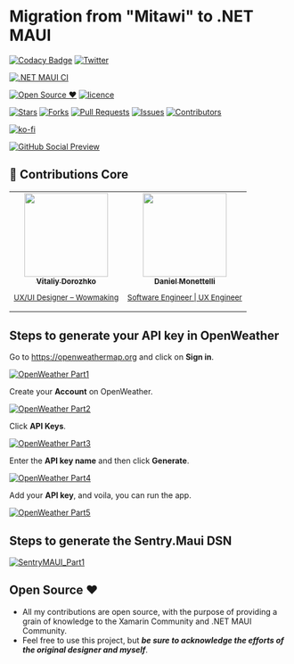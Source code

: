 # Migration from "Mitawi" to .NET MAUI

[![Codacy Badge](https://app.codacy.com/project/badge/Grade/e8e906ee7af444a9984b1f103df28d34)](https://www.codacy.com/gh/danielmonettelli/netmaui-mitawi-app-challenge/dashboard?utm_source=github.com&amp;utm_medium=referral&amp;utm_content=danielmonettelli/netmaui-mitawi-app-challenge&amp;utm_campaign=Badge_Grade)
[![Twitter](https://img.shields.io/twitter/follow/DaniMonettelli.svg?style=social)](https://twitter.com/DaniMonettelli)

[![.NET MAUI CI](https://github.com/danielmonettelli/netmaui-mitawi-app-challenge/actions/workflows/mobile.yml/badge.svg)](https://github.com/danielmonettelli/netmaui-mitawi-app-challenge/actions/workflows/mobile.yml)

[![Open Source ❤](https://badges.frapsoft.com/os/v1/open-source.svg?v=103)](#open-source-)  [![licence](https://img.shields.io/badge/license-MIT-blue.svg?style=flat-square)](https://github.com/danielmonettelli/netmaui-mitawi-app-challenge/blob/main/LICENSE)

[![Stars](https://img.shields.io/github/stars/danielmonettelli/netmaui-mitawi-app-challenge)](https://github.com/danielmonettelli/netmaui-mitawi-app-challenge/stargazers) [![Forks](https://img.shields.io/github/forks/danielmonettelli/netmaui-mitawi-app-challenge)](https://github.com/danielmonettelli/netmaui-mitawi-app-challenge/network/members) [![Pull Requests](https://img.shields.io/github/issues-pr/danielmonettelli/netmaui-mitawi-app-challenge)](https://github.com/danielmonettelli/netmaui-mitawi-app-challenge/pulls) [![Issues](https://img.shields.io/github/issues/danielmonettelli/netmaui-mitawi-app-challenge)](https://github.com/danielmonettelli/netmaui-mitawi-app-challenge/issues) [![Contributors](https://img.shields.io/github/contributors/danielmonettelli/netmaui-mitawi-app-challenge?color=2b9348)](https://github.com/danielmonettelli/netmaui-mitawi-app-challenge/graphs/contributors)

[![ko-fi](https://ko-fi.com/img/githubbutton_sm.svg)](https://ko-fi.com/danielmonettelli)

[![GitHub Social Preview](https://raw.githubusercontent.com/danielmonettelli/netmaui-mitawi-app-challenge/main/Assets/Mitawi_GitHub_Social_Preview.png)](#GitHub-Social-Preview)

## 👥 Contributions Core

<table>
 <tbody>
  <tr>
    <td align="center" valign="top">
      <a href="https://www.linkedin.com/in/vitaliy-dorozhko-985767118/">
        <img width="150" src="https://raw.githubusercontent.com/danielmonettelli/netmaui-mitawi-app-challenge/main/Assets/Vitaliy_Dorozhko.jpg"/><br>
        <sub>
          <b>Vitaliy Dorozhko</b>
          <br>
          <p>UX/UI Designer – Wowmaking</p>
        </sub>
      </a>
    </td>
     <td align="center" valign="top">
      <a href="https://www.linkedin.com/in/danielmonettelli/">
        <img width="150" src="https://github.com/danielmonettelli.png"/><br>
        <sub>
          <b>Daniel Monettelli</b>
          <br>
          <p>Software Engineer | UX Engineer</p>
        </sub>
      </a>
    </td>
  </tr>
  </tbody>
</table>

## Steps to generate your API key in OpenWeather

Go to https://openweathermap.org and click on **Sign in**.

[![OpenWeather Part1](https://raw.githubusercontent.com/danielmonettelli/netmaui-mitawi-app-challenge/main/Assets/OpenWeather_Part1.jpg)](#OpenWeather-Part1)

Create your **Account** on OpenWeather.

[![OpenWeather Part2](https://raw.githubusercontent.com/danielmonettelli/netmaui-mitawi-app-challenge/main/Assets/OpenWeather_Part2.jpg)](#OpenWeather-Part2)

Click **API Keys**.

[![OpenWeather Part3](https://raw.githubusercontent.com/danielmonettelli/netmaui-mitawi-app-challenge/main/Assets/OpenWeather_Part3.jpg)](#OpenWeather-Part3)

Enter the **API key name** and then click **Generate**.

[![OpenWeather Part4](https://raw.githubusercontent.com/danielmonettelli/netmaui-mitawi-app-challenge/main/Assets/OpenWeather_Part4.jpg)](#OpenWeather-Part4)

Add your **API key**, and voila, you can run the app.

[![OpenWeather Part5](https://raw.githubusercontent.com/danielmonettelli/netmaui-mitawi-app-challenge/main/Assets/OpenWeather_Part5.jpg)](#OpenWeather-Part5)

## Steps to generate the Sentry.Maui DSN

[![SentryMAUI_Part1](https://raw.githubusercontent.com/danielmonettelli/netmaui-mitawi-app-challenge/main/Assets/SentryMAUI_Part1.png)](#SentryMAUI-Part1)

## Open Source ❤

- All my contributions are open source, with the purpose of providing a grain of knowledge to the Xamarin Community and .NET MAUI Community.
- Feel free to use this project, but ***be sure to acknowledge the efforts of the original designer and myself***.
